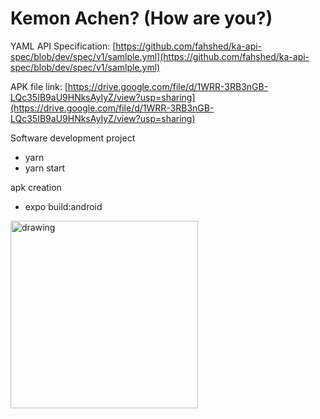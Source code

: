 # Kemon Achen? (How are you?)

YAML API Specification: [https://github.com/fahshed/ka-api-spec/blob/dev/spec/v1/samlple.yml](https://github.com/fahshed/ka-api-spec/blob/dev/spec/v1/samlple.yml) 

APK file link: [https://drive.google.com/file/d/1WRR-3RB3nGB-LQc35IB9aU9HNksAyIyZ/view?usp=sharing](https://drive.google.com/file/d/1WRR-3RB3nGB-LQc35IB9aU9HNksAyIyZ/view?usp=sharing)

Software development project

- yarn
- yarn start

apk creation
- expo build:android

<img src="https://user-images.githubusercontent.com/51060061/149638132-03cde6e2-bf78-43a0-aab2-7c2a76699a7c.png" alt="drawing" width="300"/>
